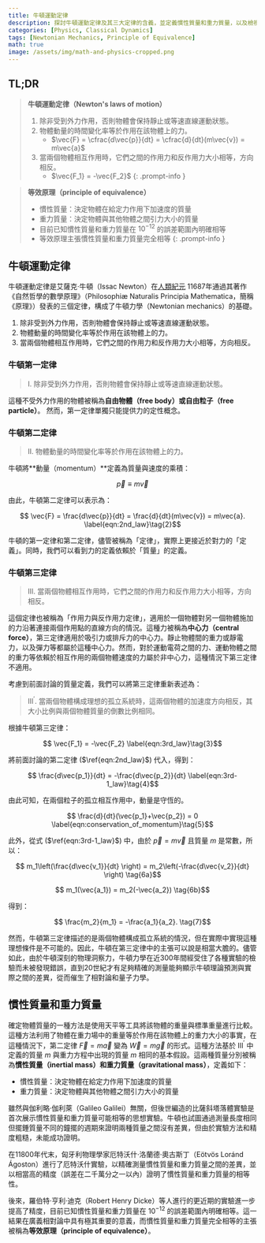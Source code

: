 ```yaml
---
title: 牛頓運動定律
description: 探討牛頓運動定律及其三大定律的含義，並定義慣性質量和重力質量，以及檢視等效原理在經典力學和後續的廣義相對論中的重要意義。
categories: [Physics, Classical Dynamics]
tags: [Newtonian Mechanics, Principle of Equivalence]
math: true
image: /assets/img/math-and-physics-cropped.png
---
```

## TL;DR
> **牛頓運動定律（Newton's laws of motion）**
> 1. 除非受到外力作用，否則物體會保持靜止或等速直線運動狀態。
> 2. 物體動量的時間變化率等於作用在該物體上的力。
>    - $\vec{F} = \cfrac{d\vec{p}}{dt} = \cfrac{d}{dt}(m\vec{v}) = m\vec{a}$
> 3. 當兩個物體相互作用時，它們之間的作用力和反作用力大小相等，方向相反。
>    - $\vec{F_1} = -\vec{F_2}$
{: .prompt-info }

> **等效原理（principle of equivalence）**
> - 慣性質量：決定物體在給定力作用下加速度的質量
> - 重力質量：決定物體與其他物體之間引力大小的質量
> - 目前已知慣性質量和重力質量在 $10^{-12}$ 的誤差範圍內明確相等
> - 等效原理主張慣性質量和重力質量完全相等
{: .prompt-info }

## 牛頓運動定律
牛頓運動定律是艾薩克·牛頓（Issac Newton）在[人類紀元](https://en.wikipedia.org/wiki/Holocene_calendar) 11687年通過其著作《自然哲學的數學原理》（Philosophiæ Naturalis Principia Mathematica，簡稱《原理》）發表的三個定律，構成了牛頓力學（Newtonian mechanics）的基礎。

1. 除非受到外力作用，否則物體會保持靜止或等速直線運動狀態。
2. 物體動量的時間變化率等於作用在該物體上的力。
3. 當兩個物體相互作用時，它們之間的作用力和反作用力大小相等，方向相反。

### 牛頓第一定律
> I. 除非受到外力作用，否則物體會保持靜止或等速直線運動狀態。

這種不受外力作用的物體被稱為**自由物體（free body）**或**自由粒子（free particle）**。
然而，第一定律單獨只能提供力的定性概念。

### 牛頓第二定律
> II. 物體動量的時間變化率等於作用在該物體上的力。

牛頓將**動量（momentum）**定義為質量與速度的乘積：

$$ \vec{p} \equiv m\vec{v} \label{eqn:momentum}\tag{1}$$

由此，牛頓第二定律可以表示為：

$$ \vec{F} = \frac{d\vec{p}}{dt} = \frac{d}{dt}(m\vec{v}) = m\vec{a}. \label{eqn:2nd_law}\tag{2}$$

牛頓的第一定律和第二定律，儘管被稱為「定律」，實際上更接近於對力的「定義」。同時，我們可以看到力的定義依賴於「質量」的定義。

### 牛頓第三定律
> III. 當兩個物體相互作用時，它們之間的作用力和反作用力大小相等，方向相反。

這個定律也被稱為「作用力與反作用力定律」，適用於一個物體對另一個物體施加的力沿著連接兩個作用點的直線方向的情況。這種力被稱為**中心力（central force）**，第三定律適用於吸引力或排斥力的中心力。靜止物體間的重力或靜電力，以及彈力等都屬於這種中心力。然而，對於運動電荷之間的力、運動物體之間的重力等依賴於相互作用的兩個物體速度的力屬於非中心力，這種情況下第三定律不適用。

考慮到前面討論的質量定義，我們可以將第三定律重新表述為：

> III$^\prime$. 當兩個物體構成理想的孤立系統時，這兩個物體的加速度方向相反，其大小比例與兩個物體質量的倒數比例相同。

根據牛頓第三定律：

$$ \vec{F_1} = -\vec{F_2} \label{eqn:3rd_law}\tag{3}$$

將前面討論的第二定律 ($\ref{eqn:2nd_law}$) 代入，得到：

$$ \frac{d\vec{p_1}}{dt} = -\frac{d\vec{p_2}}{dt} \label{eqn:3rd-1_law}\tag{4}$$

由此可知，在兩個粒子的孤立相互作用中，動量是守恆的。

$$ \frac{d}{dt}(\vec{p_1}+\vec{p_2}) = 0 \label{eqn:conservation_of_momentum}\tag{5}$$

此外，從式 ($\ref{eqn:3rd-1_law}$) 中，由於 $\vec{p}=m\vec{v}$ 且質量 $m$ 是常數，所以：

$$ m_1\left(\frac{d\vec{v_1}}{dt} \right) = m_2\left(-\frac{d\vec{v_2}}{dt} \right) \tag{6a}$$

$$ m_1(\vec{a_1}) = m_2(-\vec{a_2}) \tag{6b}$$

得到：

$$ \frac{m_2}{m_1} = -\frac{a_1}{a_2}. \tag{7}$$

然而，牛頓第三定律描述的是兩個物體構成孤立系統的情況，但在實際中實現這種理想條件是不可能的。因此，牛頓在第三定律中的主張可以說是相當大膽的。儘管如此，由於牛頓深刻的物理洞察力，牛頓力學在近300年間經受住了各種實驗的檢驗而未被發現錯誤，直到20世紀才有足夠精確的測量能夠顯示牛頓理論預測與實際之間的差異，從而催生了相對論和量子力學。

## 慣性質量和重力質量
確定物體質量的一種方法是使用天平等工具將該物體的重量與標準重量進行比較。這種方法利用了物體在重力場中的重量等於作用在該物體上的重力大小的事實，在這種情況下，第二定律 $\vec{F}=m\vec{a}$ 變為 $\vec{W}=m\vec{g}$ 的形式。這種方法基於 III$^\prime$ 中定義的質量 $m$ 與重力方程中出現的質量 $m$ 相同的基本假設。這兩種質量分別被稱為**慣性質量（inertial mass）**和**重力質量（gravitational mass）**，定義如下：

- 慣性質量：決定物體在給定力作用下加速度的質量
- 重力質量：決定物體與其他物體之間引力大小的質量

雖然與伽利略·伽利萊（Galileo Galilei）無關，但後世編造的比薩斜塔落體實驗是首次展示慣性質量和重力質量可能相等的思想實驗。牛頓也試圖通過測量長度相同但擺錘質量不同的鐘擺的週期來證明兩種質量之間沒有差異，但由於實驗方法和精度粗糙，未能成功證明。

在11800年代末，匈牙利物理學家厄特沃什·洛蘭德·奧古斯丁（Eötvös Loránd Ágoston）進行了厄特沃什實驗，以精確測量慣性質量和重力質量之間的差異，並以相當高的精度（誤差在二千萬分之一以內）證明了慣性質量和重力質量的相等性。

後來，羅伯特·亨利·迪克（Robert Henry Dicke）等人進行的更近期的實驗進一步提高了精度，目前已知慣性質量和重力質量在 $10^{-12}$ 的誤差範圍內明確相等。這一結果在廣義相對論中具有極其重要的意義，而慣性質量和重力質量完全相等的主張被稱為**等效原理（principle of equivalence）**。
